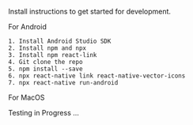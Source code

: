 Install instructions to get started for development.

For Android

```
1. Install Android Studio SDK
2. Install npm and npx
3. Install npm react-link
4. Git clone the repo
5. npm install --save
6. npx react-native link react-native-vector-icons
7. npx react-native run-android
```


For MacOS

Testing in Progress ...
